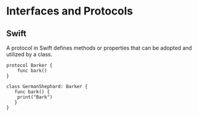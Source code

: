 # Interfaces and Protocols
## Swift
A protocol in Swift defines methods or properties that can be adopted and utilized by a class.

    protocol Barker {
        func bark()
    }

    class GermanShephard: Barker {
       func bark() {
        print("Bark")
       }
    }
